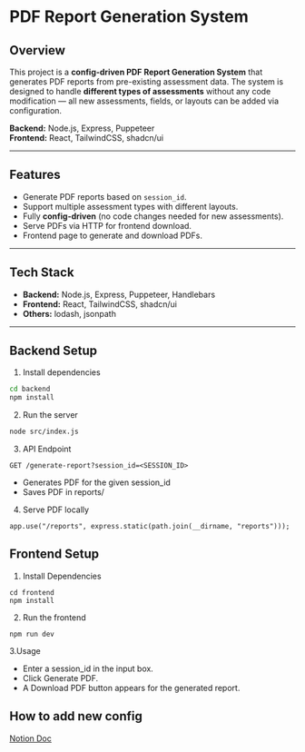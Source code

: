 # PDF Report Generation System

## Overview
This project is a **config-driven PDF Report Generation System** that generates PDF reports from pre-existing assessment data. The system is designed to handle **different types of assessments** without any code modification — all new assessments, fields, or layouts can be added via configuration.

**Backend:** Node.js, Express, Puppeteer  
**Frontend:** React, TailwindCSS, shadcn/ui  

---

## Features
- Generate PDF reports based on `session_id`.
- Support multiple assessment types with different layouts.
- Fully **config-driven** (no code changes needed for new assessments).
- Serve PDFs via HTTP for frontend download.
- Frontend page to generate and download PDFs.

---

## Tech Stack
- **Backend:** Node.js, Express, Puppeteer, Handlebars
- **Frontend:** React, TailwindCSS, shadcn/ui
- **Others:** lodash, jsonpath

---

## Backend Setup

1. Install dependencies
```bash
cd backend
npm install
```

2. Run the server 
```bash
node src/index.js
```

3. API Endpoint
```
GET /generate-report?session_id=<SESSION_ID>
```
- Generates PDF for the given session_id
- Saves PDF in reports/

4. Serve PDF locally
```
app.use("/reports", express.static(path.join(__dirname, "reports")));
```


## Frontend Setup
1. Install Dependencies
```
cd frontend
npm install
```

2. Run the frontend
```
npm run dev
```

3.Usage
- Enter a session_id in the input box.
- Click Generate PDF.
- A Download PDF button appears for the generated report.

## How to add new config 
[Notion Doc](https://reflective-justice-22d.notion.site/PDF-Report-System-Adding-New-Assessment-Config-27a9e804dffe8053be81f2bd0a762ac2)





